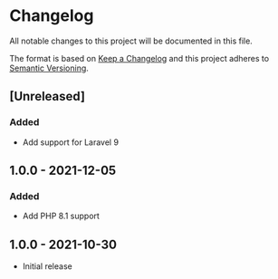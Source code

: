# Changelog
All notable changes to this project will be documented in this file.

The format is based on [Keep a Changelog](http://keepachangelog.com/en/1.0.0/)
and this project adheres to [Semantic Versioning](http://semver.org/spec/v2.0.0.html).


## [Unreleased]

### Added
- Add support for Laravel 9

## 1.0.0 - 2021-12-05
### Added
- Add PHP 8.1 support

## 1.0.0 - 2021-10-30
- Initial release

